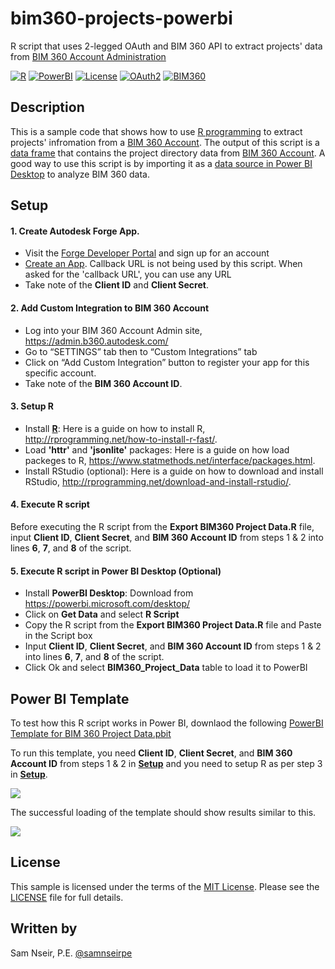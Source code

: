 # bim360-projects-powerbi

R script that uses 2-legged OAuth and BIM 360 API to extract projects' data from [BIM 360 Account Administration](https://admin.b360.autodesk.com/login)

[![R](http://img.shields.io/:R-v3.4.1-blue.svg)](https://www.r-project.org/)
[![PowerBI](https://img.shields.io/badge/PowerBI-v2.51-blue.svg)](http://powerbi.microsoft.com/)
[![License](http://img.shields.io/:license-mit-blue.svg)](http://opensource.org/licenses/MIT) 
[![OAuth2](https://img.shields.io/badge/OAuth2-v2-green.svg)](http://developer.autodesk.com/)
[![BIM360](https://img.shields.io/badge/BIM360-v1-green.svg)](http://developer.autodesk.com/)


## Description

This is a sample code that shows how to use [R programming](https://www.r-project.org/) to extract projects' infromation from a [BIM 360 Account](https://admin.b360.autodesk.com/login). The output of this script is a [data frame](http://www.r-tutor.com/r-introduction/data-frame) that contains the project directory data from [BIM 360 Account](https://admin.b360.autodesk.com/login). A good way to use this script is by importing it as a [data source in Power BI Desktop](https://powerbi.microsoft.com/en-us/documentation/powerbi-desktop-data-sources/) to analyze BIM 360 data.

## Setup
#### 1. Create Autodesk Forge App.
* Visit the [Forge Developer Portal](https://developer.autodesk.com) and sign up for an account
* [Create an App](https://developer.autodesk.com/myapps/create). Callback URL is not being used by this script. When asked for the 'callback URL', you can use any URL
* Take note of the **Client ID** and **Client Secret**.

#### 2. Add Custom Integration to BIM 360 Account
* Log into your BIM 360 Account Admin site, https://admin.b360.autodesk.com/
* Go to “SETTINGS” tab then to “Custom Integrations” tab
* Click on “Add Custom Integration” button to register your app for this specific account.
* Take note of the **BIM 360 Account ID**.

#### 3. Setup R
* Install **[R](https://cran.r-project.org/mirrors.html)**:  Here is a guide on how to install R, http://rprogramming.net/how-to-install-r-fast/.
* Load **'httr'** and **'jsonlite'** packages: Here is a guide on how load packeges to R, https://www.statmethods.net/interface/packages.html.
* Install RStudio (optional): Here is a guide on how to download and install RStudio, http://rprogramming.net/download-and-install-rstudio/.

#### 4. Execute R script
Before executing the R script from the **Export BIM360 Project Data.R** file, input **Client ID**, **Client Secret**, and **BIM 360 Account ID** from steps 1 & 2 into lines **6**, **7**, and **8** of the script.

#### 5. Execute R script in Power BI Desktop (Optional)
* Install **PowerBI Desktop**: Download from https://powerbi.microsoft.com/desktop/
* Click on **Get Data** and select **R Script**
* Copy the R script from the **Export BIM360 Project Data.R** file and Paste in the Script box
* Input **Client ID**, **Client Secret**, and **BIM 360 Account ID** from steps 1 & 2 into lines **6**, **7**, and **8** of the script.
* Click Ok and select **BIM360_Project_Data** table to load it to PowerBI

## Power BI Template
To test how this R script works in Power BI, downlaod the following [PowerBI Template for BIM 360 Project Data.pbit](https://github.com/nseirs/bim360-projects-powerbi/blob/master/PowerBI%20Template%20for%20BIM%20360%20Project%20Data.pbit?raw=true)

To run this template, you need  **Client ID**, **Client Secret**, and **BIM 360 Account ID** from steps 1 & 2 in [**Setup**](#setup) and you need to setup R as per step 3 in [**Setup**](#setup).

![](template.jpg)

The successful loading of the template should show results similar to this. 

![](template_result.jpg)

## License

This sample is licensed under the terms of the [MIT License](http://opensource.org/licenses/MIT).
Please see the [LICENSE](LICENSE) file for full details.

## Written by

Sam Nseir, P.E. [@samnseirpe](https://www.linkedin.com/in/samnseirpe/)
